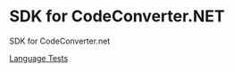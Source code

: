 # SDK for CodeConverter.NET
SDK for CodeConverter.net

[Language Tests](https://codeconverter.github.io/sdk/language-tests)
